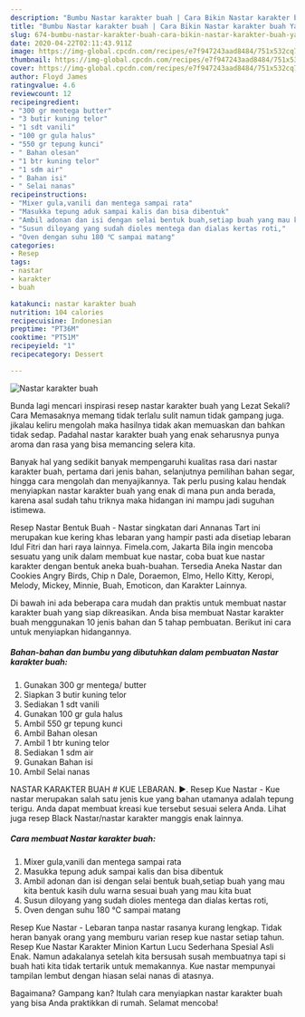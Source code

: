 ```yaml
---
description: "Bumbu Nastar karakter buah | Cara Bikin Nastar karakter buah Yang Sedap"
title: "Bumbu Nastar karakter buah | Cara Bikin Nastar karakter buah Yang Sedap"
slug: 674-bumbu-nastar-karakter-buah-cara-bikin-nastar-karakter-buah-yang-sedap
date: 2020-04-22T02:11:43.911Z
image: https://img-global.cpcdn.com/recipes/e7f947243aad8484/751x532cq70/nastar-karakter-buah-foto-resep-utama.jpg
thumbnail: https://img-global.cpcdn.com/recipes/e7f947243aad8484/751x532cq70/nastar-karakter-buah-foto-resep-utama.jpg
cover: https://img-global.cpcdn.com/recipes/e7f947243aad8484/751x532cq70/nastar-karakter-buah-foto-resep-utama.jpg
author: Floyd James
ratingvalue: 4.6
reviewcount: 12
recipeingredient:
- "300 gr mentega butter"
- "3 butir kuning telor"
- "1 sdt vanili"
- "100 gr gula halus"
- "550 gr tepung kunci"
- " Bahan olesan"
- "1 btr kuning telor"
- "1 sdm air"
- " Bahan isi"
- " Selai nanas"
recipeinstructions:
- "Mixer gula,vanili dan mentega sampai rata"
- "Masukka tepung aduk sampai kalis dan bisa dibentuk"
- "Ambil adonan dan isi dengan selai bentuk buah,setiap buah yang mau kita bentuk kasih dulu warna sesuai buah yang mau kita buat"
- "Susun diloyang yang sudah dioles mentega dan dialas kertas roti,"
- "Oven dengan suhu 180 ℃ sampai matang"
categories:
- Resep
tags:
- nastar
- karakter
- buah

katakunci: nastar karakter buah 
nutrition: 104 calories
recipecuisine: Indonesian
preptime: "PT36M"
cooktime: "PT51M"
recipeyield: "1"
recipecategory: Dessert

---
```



![Nastar karakter buah](https://img-global.cpcdn.com/recipes/e7f947243aad8484/751x532cq70/nastar-karakter-buah-foto-resep-utama.jpg)

Bunda lagi mencari inspirasi resep nastar karakter buah yang Lezat Sekali? Cara Memasaknya memang tidak terlalu sulit namun tidak gampang juga. jikalau keliru mengolah maka hasilnya tidak akan memuaskan dan bahkan tidak sedap. Padahal nastar karakter buah yang enak seharusnya punya aroma dan rasa yang bisa memancing selera kita.

Banyak hal yang sedikit banyak mempengaruhi kualitas rasa dari nastar karakter buah, pertama dari jenis bahan, selanjutnya pemilihan bahan segar, hingga cara mengolah dan menyajikannya. Tak perlu pusing kalau hendak menyiapkan nastar karakter buah yang enak di mana pun anda berada, karena asal sudah tahu triknya maka hidangan ini mampu jadi suguhan istimewa.

Resep Nastar Bentuk Buah - Nastar singkatan dari Annanas Tart ini merupakan kue kering khas lebaran yang hampir pasti ada disetiap lebaran Idul Fitri dan hari raya lainnya. Fimela.com, Jakarta Bila ingin mencoba sesuatu yang unik dalam membuat kue nastar, coba buat kue nastar karakter dengan bentuk aneka buah-buahan. Tersedia Aneka Nastar dan Cookies Angry Birds, Chip n Dale, Doraemon, Elmo, Hello Kitty, Keropi, Melody, Mickey, Minnie, Buah, Emoticon, dan Karakter Lainnya.


Di bawah ini ada beberapa cara mudah dan praktis untuk membuat nastar karakter buah yang siap dikreasikan. Anda bisa membuat Nastar karakter buah menggunakan 10 jenis bahan dan 5 tahap pembuatan. Berikut ini cara untuk menyiapkan hidangannya.

<!--inarticleads1-->

##### Bahan-bahan dan bumbu yang dibutuhkan dalam pembuatan Nastar karakter buah:

1. Gunakan 300 gr mentega/ butter
1. Siapkan 3 butir kuning telor
1. Sediakan 1 sdt vanili
1. Gunakan 100 gr gula halus
1. Ambil 550 gr tepung kunci
1. Ambil  Bahan olesan
1. Ambil 1 btr kuning telor
1. Sediakan 1 sdm air
1. Gunakan  Bahan isi
1. Ambil  Selai nanas


NASTAR KARAKTER BUAH # KUE LEBARAN. ►. Resep Kue Nastar - Kue nastar merupakan salah satu jenis kue yang bahan utamanya adalah tepung terigu. Anda dapat membuat kreasi kue tersebut sesuai selera Anda. Lihat juga resep Black Nastar/nastar karakter manggis enak lainnya. 

<!--inarticleads2-->

##### Cara membuat Nastar karakter buah:

1. Mixer gula,vanili dan mentega sampai rata
1. Masukka tepung aduk sampai kalis dan bisa dibentuk
1. Ambil adonan dan isi dengan selai bentuk buah,setiap buah yang mau kita bentuk kasih dulu warna sesuai buah yang mau kita buat
1. Susun diloyang yang sudah dioles mentega dan dialas kertas roti,
1. Oven dengan suhu 180 ℃ sampai matang


Resep Kue Nastar - Lebaran tanpa nastar rasanya kurang lengkap. Tidak heran banyak orang yang memburu varian resep kue nastar setiap tahun. Resep Kue Nastar Karakter Minion Kartun Lucu Sederhana Spesial Asli Enak. Namun adakalanya setelah kita bersusah susah membuatnya tapi si buah hati kita tidak tertarik untuk memakannya. Kue nastar mempunyai tampilan lembut dengan hiasan selai nanas di atasnya. 

Bagaimana? Gampang kan? Itulah cara menyiapkan nastar karakter buah yang bisa Anda praktikkan di rumah. Selamat mencoba!
